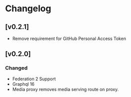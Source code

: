 # Changelog

## [v0.2.1]
- Remove requirement for GitHub Personal Access Token

## [v0.2.0]

### Changed

- Federation 2 Support
- Graphql 16
- Media proxy removes media serving route on proxy.
